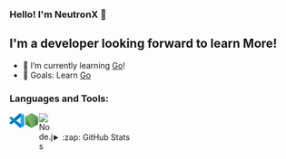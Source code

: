 ### Hello! I'm NeutronX 👋

## I'm a developer looking forward to learn More!

- 🌱 I’m currently learning [Go](https://golang.org/)!
- 🥅 Goals: Learn [Go](https://golang.org/)


### Languages and Tools:

[<img align="left" alt="Visual Studio Code" width="26px" src="https://raw.githubusercontent.com/github/explore/80688e429a7d4ef2fca1e82350fe8e3517d3494d/topics/visual-studio-code/visual-studio-code.png" />][vscode]
[<img align="left" alt="Node.js" width="26px" src="https://raw.githubusercontent.com/github/explore/80688e429a7d4ef2fca1e82350fe8e3517d3494d/topics/nodejs/nodejs.png" />][nodejs]
[<img align="left" alt="Node.js" width="26px" src="https://miro.medium.com/max/600/1*i2skbfmDsHayHhqPfwt6pA.png" />][golang]

<br />
<br />

<details>
  <summary>:zap: GitHub Stats</summary>

  <img align="left" alt="codeSTACKr's GitHub Stats" src="https://github-readme-stats.vercel.app/api?username=NeutronX-dev&show_icons=true&hide_border=true" />

</details>

[vscode]: https://code.visualstudio.com/
[golang]: https://golang.org/
[nodejs]: https://nodejs.org/es/
